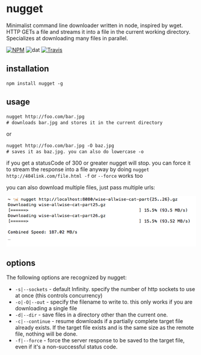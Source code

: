 # nugget

Minimalist command line downloader written in node, inspired by wget. HTTP GETs a file and streams it into a file in the current working directory. Specializes at downloading many files in parallel.

[![NPM](https://nodei.co/npm/nugget.png?global=true)](https://nodei.co/npm/nugget/)
![dat](http://img.shields.io/badge/Development%20sponsored%20by-dat-green.svg?style=flat)
[![Travis](http://img.shields.io/travis/maxogden/nugget.svg?style=flat)](https://travis-ci.org/maxogden/nugget)

## installation

```
npm install nugget -g
```

## usage

```
nugget http://foo.com/bar.jpg
# downloads bar.jpg and stores it in the current directory
```

or

```
nugget http://foo.com/bar.jpg -O baz.jpg
# saves it as baz.jpg. you can also do lowercase -o
```

if you get a statusCode of 300 or greater nugget will stop. you can force it to stream the response into a file anyway by doing `nugget http://404link.com/file.html -f` or `--force` works too

you can also download multiple files, just pass multiple urls:

![download multiple](multiple.png)

## options

The following options are recognized by nugget:

 * `-s|--sockets` - default Infinity. specify the number of http sockets to use at once (this controls concurrency)
 * `-o|-O|--out` - specify the filename to write to. this only works if you are downloading a single file
 * `-d|--dir` - save files in a directory other than the current one.
 * `-c|--continue` - resume downloads if a partially complete target file already exists. If the target file exists and is the same size as the remote file, nothing will be done.
 * `-f|--force` - force the server response to be saved to the target file, even if it's a non-successful status code.
